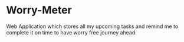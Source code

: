 # Worry-Meter
Web Application which stores all my upcoming tasks and remind me to complete it on time to have worry free journey ahead.
